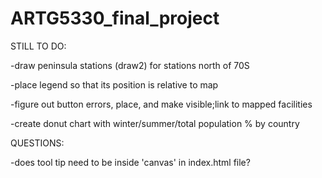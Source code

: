 # ARTG5330_final_project

STILL TO DO:

-draw peninsula stations (draw2) for stations north of 70S

-place legend so that its position is relative to map

-figure out button errors, place, and make visible;link to mapped facilities

-create donut chart with winter/summer/total population % by country

QUESTIONS:

-does tool tip need to be inside 'canvas' in index.html file?
